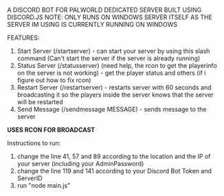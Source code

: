 A DISCORD BOT FOR PALWORLD DEDICATED SERVER BUILT USING DISCORD.JS
NOTE: ONLY RUNS ON WINDOWS SERVER ITSELF AS THE SERVER IM USING IS CURRENTLY RUNNING ON WINDOWS

FEATURES:
1. Start Server (/startserver) - can start your server by using this slash command (Can't start the server if the server is already running)
2. Status Server (/statusserver) (need help, the rcon to get the playerinfo on the server is not working) - get the player status and others (if i figure out how to fix rcon)
3. Restart Server (/restartserver) - restarts server with 60 seconds and broadcasting it so the players inside the server knows that the server will be restarted
4. Send Message (/sendmessage MESSAGE) - sends message to the server

**USES RCON FOR BROADCAST**

Instructions to run:
1. change the line 41, 57 and 89 according to the location and the IP of your server (including your AdminPassword)
2. change the line 119 and 141 according to your Discord Bot Token and ServerID 
3. run "node main.js"